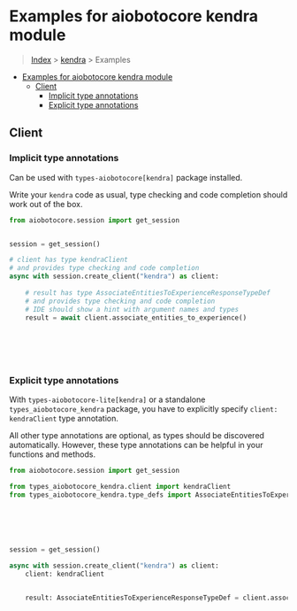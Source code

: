 <a id="examples-for-aiobotocore-kendra-module"></a>

# Examples for aiobotocore kendra module

> [Index](../README.md) > [kendra](./README.md) > Examples

- [Examples for aiobotocore kendra module](#examples-for-aiobotocore-kendra-module)
  - [Client](#client)
    - [Implicit type annotations](#implicit-type-annotations)
    - [Explicit type annotations](#explicit-type-annotations)

<a id="client"></a>

## Client

<a id="implicit-type-annotations"></a>

### Implicit type annotations

Can be used with `types-aiobotocore[kendra]` package installed.

Write your `kendra` code as usual, type checking and code completion should
work out of the box.

```python
from aiobotocore.session import get_session


session = get_session()

# client has type kendraClient
# and provides type checking and code completion
async with session.create_client("kendra") as client:
    
    # result has type AssociateEntitiesToExperienceResponseTypeDef
    # and provides type checking and code completion
    # IDE should show a hint with argument names and types
    result = await client.associate_entities_to_experience()
    

    

    
```

<a id="explicit-type-annotations"></a>

### Explicit type annotations

With `types-aiobotocore-lite[kendra]` or a standalone
`types_aiobotocore_kendra` package, you have to explicitly specify
`client: kendraClient` type annotation.

All other type annotations are optional, as types should be discovered
automatically. However, these type annotations can be helpful in your functions
and methods.

```python
from aiobotocore.session import get_session

from types_aiobotocore_kendra.client import kendraClient
from types_aiobotocore_kendra.type_defs import AssociateEntitiesToExperienceResponseTypeDef






session = get_session()

async with session.create_client("kendra") as client:
    client: kendraClient

    
    result: AssociateEntitiesToExperienceResponseTypeDef = client.associate_entities_to_experience()
    

    

    
```
